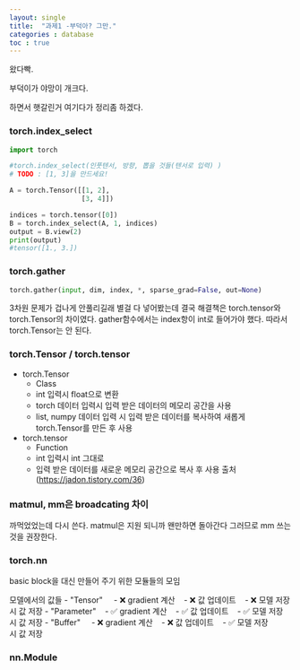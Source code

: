 ```yaml
---
layout: single
title:  "과제1 -부덕아? 그만."
categories : database
toc : true
---
```


왔다빡.

부덕이가 야망이 개크다.

하면서 햇갈린거 여기다가 정리좀 하겠다.

### torch.index_select


```python
import torch

#torch.index_select(인풋텐서, 방향, 뽑을 것들(텐서로 입력) )
# TODO : [1, 3]을 만드세요!

A = torch.Tensor([[1, 2],
                  [3, 4]])

indices = torch.tensor([0])
B = torch.index_select(A, 1, indices)
output = B.view(2)
print(output)
#tensor([1., 3.])
```

### torch.gather

```python
torch.gather(input, dim, index, *, sparse_grad=False, out=None)
```
3차원 문제가 겁나게 안풀리길래 별걸 다 넣어봤는데
결국 해결책은 torch.tensor와 torch.Tensor의 차이였다.
gather함수에서는 index항이 int로 들어가야 했다. 따라서 torch.Tensor는 안 된다.


### torch.Tensor / torch.tensor
-   torch.Tensor
    -   Class
    -   int 입력시 float으로 변환
    -   torch 데이터 입력시 입력 받은 데이터의 메모리 공간을 사용
    -   list, numpy 데이터 입력 시 입력 받은 데이터를 복사하여 새롭게 torch.Tensor를 만든 후 사용
-   torch.tensor
    -   Function
    -   int 입력시 int 그대로
    -   입력 받은 데이터를 새로운 메모리 공간으로 복사 후 사용
출처 (https://jadon.tistory.com/36)


### matmul, mm은 broadcating 차이
까먹었었는데 다시 쓴다.
matmul은 지원 되니까 왠만하면 돌아간다
그러므로 mm 쓰는 것을 권장한다.


### torch.nn
basic block을 대신 만들어 주기 위한 모듈들의 모임



모델에서의 값들
- "Tensor"          - ❌ gradient 계산    - ❌ 값 업데이트    - ❌ 모델 저장시 값 저장
- "Parameter"    - ✅ gradient 계산    - ✅ 값 업데이트    - ✅ 모델 저장시 값 저장
- "Buffer"           - ❌ gradient 계산    - ❌ 값 업데이트    - ✅ 모델 저장시 값 저장


### nn.Module

